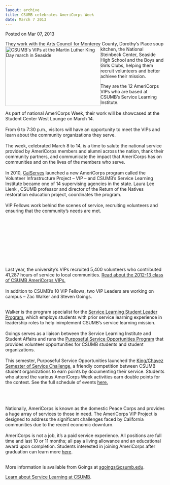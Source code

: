 ```yaml
---
layout: archive
title: CSUMB celebrates AmeriCorps Week
date: March 7 2013
---
```





<span class="date">Posted on Mar 07, 2013    </span>
<p>They work with the Arts Council for Monterey County, Dorothy&#x2019;s
Place soup kitchen, the National&#xA0;<img alt="CSUMB&apos;s VIPs at the Martin Luther King Day march in Seaside" src="http://news.csumb.edu/sites/default/files/65/attachments/news/images/vips_for_the_web.jpg" style="float:left; width:300px; height:187px">Steinbeck Center,
Seaside High School and the Boys and Girls Clubs, helping them
recruit volunteers and better achieve their mission.</img></p>
<p>They are the 12 AmeriCorps VIPs who are based at CSUMB&#x2019;s Service
Learning Institute.<br>
<br>
As part of national AmeriCorps Week, their work will be showcased
at the Student Center West Lounge on March 14.<br>
<br>
From 6 to 7:30 p.m., visitors will have an opportunity to meet the
VIPs and learn about the community organizations they serve.<br>
<br>
The week, celebrated March 8 to 14, is a time to salute the
national service provided by AmeriCorps members and alumni across
the nation, thank their community partners, and communicate the
impact that AmeriCorps has on communities and on the lives of the
members who serve.<br>
<br>
In 2010, <a href="http://www.calserves.org/index.php/programs/vip" rel="nofollow">CalServes</a> launched a new AmeriCorps program
called the Volunteer Infrastructure Project &#x2013; VIP &#x2013; and CSUMB&#x2019;s
Service Learning Institute became one of 14 supervising agencies in
the state. Laura Lee Lienk , CSUMB professor and director of the
Return of the Natives restoration education project, coordinates
the program.<br>
<br>
VIP Fellows work behind the scenes of service, recruiting
volunteers and ensuring that the community&#x2019;s needs are met.</br></br></br></br></br></br></br></br></br></br></p>
<p>Last year, the university&#x2019;s VIPs recruited 5,400 volunteers who
contributed 41,287 hours of service to local communities. <a href="http://service.csumb.edu/americorps-vip-members" rel="nofollow">Read about the 2012-13 class of CSUMB AmeriCorps
VIPs.</a><br>
<br>
In addition to CSUMB&#x2019;s 10 VIP Fellows, two VIP Leaders are working
on campus &#x2013; Zac Walker and Steven Goings.</br></br></p>
<p>Walker is the program specialist for the <a href="http://service.csumb.edu/about" rel="nofollow">Service Learning
Student Leader Program,</a> which employs students with prior
service learning experience in leadership roles to help inimplement
CSUMB&#x2019;s service learning mission.<br>
<br>
Goings serves as a liaison between the Service Learning Institute
and Student Affairs and runs the <a href="http://service.csumb.edu/purposeful-service-opportunities" rel="nofollow">Purposeful Service Opportunities Program</a> that
provides volunteer opportunities for CSUMB students and student
organizations.<br>
<br>
This semester, Purposeful Service Opportunities launched the
<a href="http://service.csumb.edu/king-chavez-semester-service-challenge" rel="nofollow">King/Chavez Semester of Service Challenge,</a> a
friendly competition between CSUMB student organizations to earn
points by documenting their service. Students who attend the
various AmeriCorps Week activities earn double points for the
contest. See the full schedule of events <a href="http://service.csumb.edu/americorps-week" rel="nofollow">here.</a></br></br></br></br></p>
<p>Nationally, AmeriCorps is known as the domestic Peace Corps and
provides a huge array of services to those in need. The AmeriCorps
VIP Project is designed to address the significant challenges faced
by California communities due to the recent economic
downturn.<br>
<br>
AmeriCorps is not a job, it&#x2019;s a paid service experience. All
positions are full time and last 10 or 11 months; all pay&#xA0;a
living allowance and an educational award upon completion. Students
interested in joining AmeriCorps after graduation can learn more
<a href="http://www.americorps.gov" rel="nofollow">here</a>.</br></br></p>
<p>More information is available from Goings at <a href="mailto:sgoings@csumb.edu">sgoings@csumb.edu</a>.</p>
<p><a href="http://service.csumb.edu" rel="nofollow">Learn about
Service Learning at CSUMB</a>.</p>





